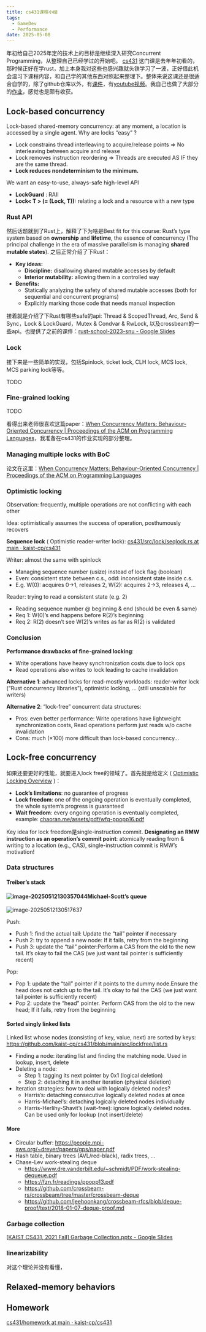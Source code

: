 ```yaml
---
title: cs431课程小结
tags:
  - GameDev
  - Performance
date: 2025-05-08
---
```


年初给自己2025年定的技术上的目标是继续深入研究Concurrent Programming，从整理自己已经学过的开始吧。
[cs431](https://github.com/kaist-cp/cs431) 这门课是去年年初看的，那时候正好在学rust，加上本身我对这些也感兴趣就头铁学习了一波，正好借此机会温习下课程内容，和自己学的其他东西对照起来整理下。整体来说这课还是很适合自学的，除了github仓库以外，有[课件](https://docs.google.com/presentation/d/1NMg08N1LUNDPuMxNZ-UMbdH13p8LXgMM3esbWRMowhU/edit?slide=id.p#slide=id.p)，有[youtube视频](https://www.youtube.com/playlist?list=PL5aMzERQ_OZ9j40DJNlsem2qAGoFbfwb4)。我自己也做了大部分的[作业](https://github.com/jsjtxietian/ParallelComputing/tree/master/cs431)，感觉也是颇有收获。

## Lock-based concurrency

Lock-based shared-memory concurrency: at any moment, a location is accessed by a single agent. Why are locks “easy” ?
* Lock constrains thread interleaving to acquire/release points => No interleaving between acquire and release
* Lock removes instruction reordering => Threads are executed AS IF they are the same thread.
* **Lock reduces nondeterminism to the minimum.**

We want an easy-to-use, always-safe high-level API

* **LockGuard** : RAII
* **Lock< T > (= (Lock, T)):** relating a lock and a resource with a new type

### Rust API

然后话题就到了Rust上，解释了下为啥是Best fit for this course: Rust’s type system based on **ownership** and **lifetime**,  the essence of concurrency (The principal challenge in the era of massive parallelism is managing **shared mutable states**). 之后正常介绍了下Rust：

* **Key ideas:**
  * **Discipline:** disallowing shared mutable accesses by default
  * **Interior mutability:** allowing them in a controlled way
* **Benefits:**
  * Statically analyzing the safety of shared mutable accesses (both for sequential and concurrent programs)
  * Explicitly marking those code that needs manual inspection

接着就是介绍了下Rust有哪些safe的api: Thread & ScopedThread, Arc, Send & Sync，Lock & LockGuard，Mutex & Condvar & RwLock, 以及crossbeam的一些api。也提供了之前的课件：[rust-school-2023-snu - Google Slides](https://docs.google.com/presentation/d/1LbiQ1Z3FTjp1144GRwEj3EPNj-RspAthlsq3a0PCQHw/edit?slide=id.g204abd30794_0_475#slide=id.g204abd30794_0_475)

### Lock

接下来是一些简单的实现，包括Spinlock, ticket lock, CLH lock, MCS lock, MCS parking lock等等。

TODO

### Fine-grained locking

TODO



看得出来老师很喜欢这篇paper：[When Concurrency Matters: Behaviour-Oriented Concurrency | Proceedings of the ACM on Programming Languages](https://dl.acm.org/doi/10.1145/3622852)，我准备在cs431的作业实现的部分整理。



### Managing multiple locks with BoC

论文在这里：[When Concurrency Matters: Behaviour-Oriented Concurrency | Proceedings of the ACM on Programming Languages](https://dl.acm.org/doi/10.1145/3622852)



### Optimistic locking

Observation: frequently, multiple operations are not conflicting with each other

Idea: optimistically assumes the success of operation, posthumously recovers

**Sequence lock** ( Optimistic reader-writer lock): [cs431/src/lock/seqlock.rs at main · kaist-cp/cs431](https://github.com/kaist-cp/cs431/blob/main/src/lock/seqlock.rs)

Writer: almost the same with spinlock

* Managing sequence number (usize) instead of lock flag (boolean)
* Even: consistent state between c.s., odd: inconsistent state inside c.s.
* E.g. W(0): acquires 0->1, releases 2,
          W(2): acquires 2->3, releases 4, ...

Reader: trying to read a consistent state (e.g. 2)

* Reading sequence number @ beginning & end (should be even & same)
* Req 1: W(0)’s end happens before R(2)’s beginning
* Req 2: R(2) doesn’t see W(2)’s writes as far as R(2) is validated



### Conclusion

**Performance drawbacks of fine-grained locking**:

* Write operations have heavy synchronization costs due to lock ops
* Read operations also writes to lock leading to cache invalidation

**Alternative 1**: advanced locks for read-mostly workloads: reader-writer lock (“Rust concurrency libraries”), optimistic locking, … (still unscalable for writers)

**Alternative 2**: “lock-free” concurrent data structures: 

* Pros: even better performance: Write operations have lightweight synchronization costs, Read operations perform just reads w/o cache invalidation
* Cons: much (×100) more difficult than lock-based concurrency…

## Lock-free concurrency

如果还要更好的性能，就要进入lock free的领域了。首先就是给定义 ( [Optimistic Locking Overview](https://dl.acm.org/citation.cfm?id=2183558) )：

* **Lock’s limitations**: no guarantee of progress
* **Lock freedom**: one of the ongoing operation is eventually completed, the whole system’s progress is guaranteed
* **Wait freedom**: every ongoing operation is eventually completed, example: [chaoran.me/assets/pdf/wfq-ppopp16.pdf](http://chaoran.me/assets/pdf/wfq-ppopp16.pdf)

Key idea for lock freedom是single-instruction commit. **Designating an RMW instruction as an operation’s commit point**: atomically reading from & writing to a location (e.g., CAS), single-instruction commit is RMW’s motivation!

### Data structures

#### Treiber’s stack

#### ![image-20250512130357044](./../Assets/cs431_course/image-20250512130357044.png)Michael-Scott’s queue

![image-20250512130517637](./../Assets/cs431_course/image-20250512130517637.png)

Push:

* Push 1: find the actual tail: Update the “tail” pointer if necessary
* Push 2: try to append a new node: If it fails, retry from the beginning
* Push 3: update the “tail” pointer:Perform a CAS from the old to the new tail. It’s okay to fail the CAS (we just want tail pointer is sufficiently recent)

Pop:

* Pop 1: update the “tail” pointer if it points to the dummy node.Ensure the head does not catch up to the tail. It’s okay to fail the CAS (we just want tail pointer is sufficiently recent)
* Pop 2: update the “head” pointer. Perform CAS from the old to the new head; If it fails, retry from the beginning

#### Sorted singly linked lists

Linked list whose nodes (consisting of key, value, next) are sorted by keys: https://github.com/kaist-cp/cs431/blob/main/src/lockfree/list.rs

* Finding a node: iterating list and finding the matching node. Used in lookup, insert, delete
* Deleting a node: 
  * Step 1: tagging its next pointer by 0x1 (logical deletion)
  * Step 2: detaching it in another iteration (physical deletion)
* Iteration strategies: how to deal with logically deleted nodes?
  * Harris’s: detaching consecutive logically deleted nodes at once
  * Harris-Michael’s: detaching logically deleted nodes individually
  * Harris-Herlihy-Shavit’s (wait-free): ignore logically deleted nodes. Can be used only for lookup (not insert/delete)

#### More

* Circular buffer: https://people.mpi-sws.org/~dreyer/papers/gps/paper.pdf
* Hash table, binary trees (AVL/red-black), radix trees, …
* Chase-Lev work-stealing deque
  * https://www.dre.vanderbilt.edu/~schmidt/PDF/work-stealing-dequeue.pdf
  * https://fzn.fr/readings/ppopp13.pdf
  * https://github.com/crossbeam-rs/crossbeam/tree/master/crossbeam-deque
  * https://github.com/jeehoonkang/crossbeam-rfcs/blob/deque-proof/text/2018-01-07-deque-proof.md

### Garbage collection

[[KAIST CS431, 2021 Fall\] Garbage Collection.pptx - Google Slides](https://docs.google.com/presentation/d/1cJhqCDQVo_R0RDRiRIyNqJQNBdQ8zAw-/edit?slide=id.p1#slide=id.p1)



### linearizability

对这个理论并没有看懂，

## Relaxed-memory behaviors



## Homework

[cs431/homework at main · kaist-cp/cs431](https://github.com/kaist-cp/cs431/tree/main/homework)

